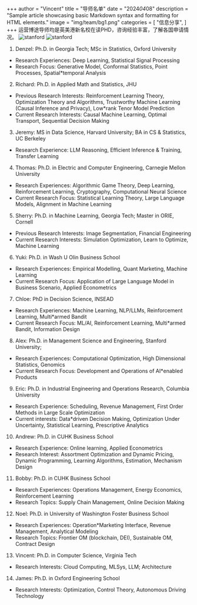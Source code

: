 +++
author = "Vincent"
title = "导师名单"
date = "2024*04*08"
description = "Sample article showcasing basic Markdown syntax and formatting for HTML elements."
image = "img/team/bg1.png"
categories = [
    "信息分享",
]
+++
运营博途导师均是英美港新名校在读PHD，咨询经验丰富，了解各国申请情况。
![stanford](/img/team/bg1.png)
![stanford](/img/team/bg2.png)

1. Denzel: Ph.D. in Georgia Tech; MSc in Statistics, Oxford University

* Research Experiences: Deep Learning, Statistical Signal Processing
* Research Focus: Generative Model, Conformal Statistics, Point Processes, Spatial*temporal Analysis
2. Richard: Ph.D. in Applied Math and Statistics, JHU
* Previous Research Interests: Reinforcement Learning Theory, Optimization Theory and Algorithms, Trustworthy 
Machine Learning (Causal Inference and Privacy), Low*rank Tenor Model Prediction
* Current Research Interests: Causal Machine Learning, Optimal Transport, Sequential Decision Making
3. Jeremy: MS in Data Science, Harvard University; BA in CS & Statistics, UC Berkeley
* Research Experience: LLM Reasoning, Efficient Inference & Training, Transfer Learning
4. Thomas: Ph.D. in Electric and Computer Engineering, Carnegie Mellon University
* Research Experiences: Algorithmic Game Theory, Deep Learning, Reinforcement Learning, Cryptography, 
Computational Neural Science
* Current Research Focus: Statistical Learning Theory, Large Language Models, Alignment in Machine Learning
5. Sherry: Ph.D. in Machine Learning, Georgia Tech; Master in ORIE, Cornell
* Previous Research Interests: Image Segmentation, Financial Engineering
* Current Research Interests: Simulation Optimization, Learn to Optimize, Machine Learning
6. Yuki: Ph.D. in Wash U Olin Business School 
* Research Experiences: Empirical Modelling, Quant Marketing, Machine Learning
* Current Research Focus: Application of Large Language Model in Business Scenario, Applied Econometrics
7. Chloe: PhD in Decision Science, INSEAD
* Research Experiences: Machine Learning, NLP/LLMs, Reinforcement Learning, Multi*armed Bandit
* Current Research Focus: ML/AI, Reinforcement Learning, Multi*armed Bandit, Information Design
8. Alex: Ph.D. in Management Science and Engineering, Stanford University;
* Research Experiences: Computational Optimization, High Dimensional Statistics, Genomics
* Current Research Focus: Development and Operations of AI*enabled Products
9. Eric: Ph.D. in Industrial Engineering and Operations Research, Columbia University
* Research Experience: Scheduling, Revenue Management, First Order Methods in Large Scale Optimization
* Current interests: Data*driven Decision Making, Optimization Under Uncertainty, Statistical Learning, 
Prescriptive Analytics
10. Andrew: Ph.D. in CUHK Business School 
* Research Experience: Online learning, Applied Econometrics
* Research Interest: Assortment Optimization and Dynamic Pricing, Dynamic Programming, Learning Algorithms, 
Estimation, Mechanism Design
11. Bobby: Ph.D. in CUHK Business School
* Research Experiences: Operations Management, Energy Economics, Reinforcement Learning
* Research Topics: Supply Chain Management, Online Decision Making
12. Noel: Ph.D. in University of Washington Foster Business School 
* Research Experiences: Operation*Marketing Interface, Revenue Management, Analytical Modeling
* Research Topics: Frontier OM (blockchain, DEI), Sustainable OM, Contract Design
13. Vincent: Ph.D. in Computer Science, Virginia Tech
* Research Interests: Cloud Computing, MLSys, LLM; Architecture
14. James: Ph.D. in Oxford Engineering School
* Research Interests: Optimization, Control Theory, Autonomous Driving Technology
